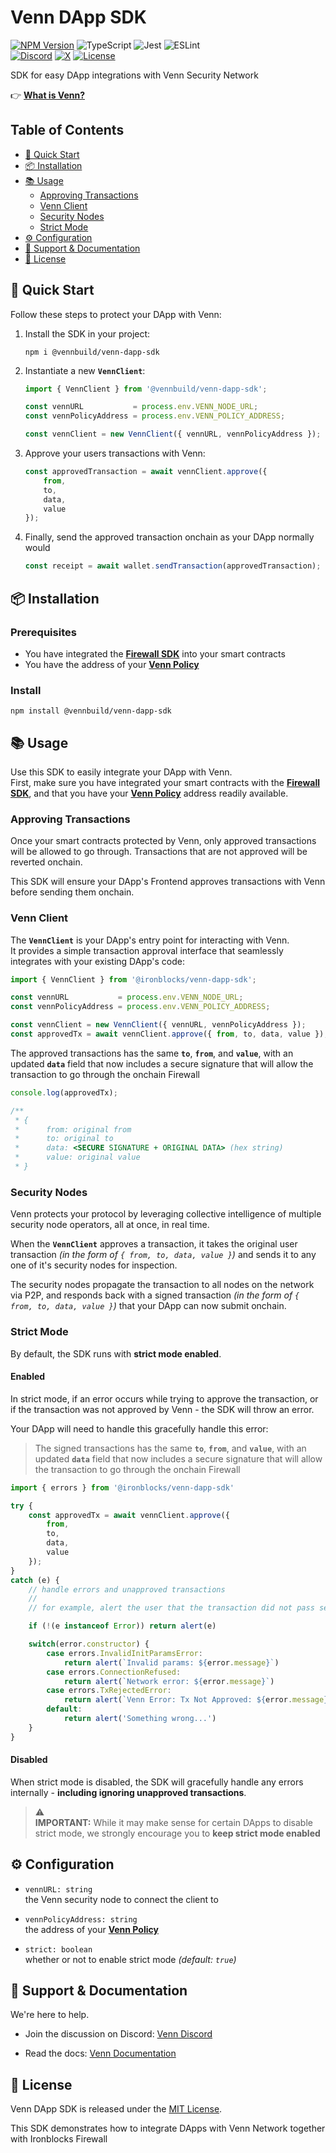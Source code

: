 <!-- omit from toc -->
# Venn DApp SDK

[![NPM Version](https://img.shields.io/npm/v/@vennbuild/cli?style=for-the-badge)](https://www.npmjs.com/~vennbuild)
![TypeScript](https://img.shields.io/badge/typescript-%23007ACC.svg?style=for-the-badge&logo=typescript&logoColor=white)
![Jest](https://img.shields.io/badge/-jest-%23C21325?style=for-the-badge&logo=jest&logoColor=white)
![ESLint](https://img.shields.io/badge/ESLint-4B3263?style=for-the-badge&logo=eslint&logoColor=white)  
[![Discord](https://img.shields.io/badge/Discrd-blue?logo=discord&logoColor=white&style=for-the-badge)](https://discord.com/channels/1065679814289268929)
[![X](https://img.shields.io/badge/@VennBuild-gray?style=for-the-badge&logo=x)](https://twitter.com/VennBuild)
[![License](https://img.shields.io/badge/License-MIT-green.svg?style=for-the-badge)](https://opensource.org/licenses/MIT)

SDK for easy DApp integrations with Venn Security Network

👉 [**What is Venn?**](https://docs.venn.build/)

<!-- omit from toc -->
## Table of Contents

- [🚀 Quick Start](#-quick-start)
- [📦 Installation](#-installation)
- [📚 Usage](#-usage)
  - [Approving Transactions](#approving-transactions)
  - [Venn Client](#venn-client)
  - [Security Nodes](#security-nodes)
  - [Strict Mode](#strict-mode)
- [⚙️ Configuration](#️-configuration)
- [💬 Support \& Documentation](#-support--documentation)
- [📜 License](#-license)

## 🚀 Quick Start

Follow these steps to protect your DApp with Venn:

1. Install the SDK in your project:

    ```shell
    npm i @vennbuild/venn-dapp-sdk
    ```

2. Instantiate a new **`VennClient`**:

    ```typescript
    import { VennClient } from '@vennbuild/venn-dapp-sdk';

    const vennURL           = process.env.VENN_NODE_URL;
    const vennPolicyAddress = process.env.VENN_POLICY_ADDRESS;

    const vennClient = new VennClient({ vennURL, vennPolicyAddress });
    ```

3. Approve your users transactions with Venn:

    ```typescript
    const approvedTransaction = await vennClient.approve({
        from,
        to,
        data,
        value
    });
    ```

4. Finally, send the approved transaction onchain as your DApp normally would

    ```typescript
    const receipt = await wallet.sendTransaction(approvedTransaction);
    ```

## 📦 Installation

<!-- omit from toc -->
### Prerequisites

- You have integrated the [**Firewall SDK**](https://www.npmjs.com/package/@vennbuild/cli#firewall-integration) into your smart contracts
- You have the address of your [**Venn Policy**](https://www.npmjs.com/package/@vennbuild/cli#venn-integration)

<!-- omit from toc -->
### Install

```shell
npm install @vennbuild/venn-dapp-sdk
```

## 📚 Usage

Use this SDK to easily integrate your DApp with Venn.  
First, make sure you have integrated your smart contracts with the  [**Firewall SDK**](https://www.npmjs.com/package/@vennbuild/cli#firewall-integration), and that you have your [**Venn Policy**](https://www.npmjs.com/package/@vennbuild/cli#venn-integration) address readily available.

### Approving Transactions

Once your smart contracts protected by Venn, only approved transactions will be allowed to go through. Transactions that are not approved will be reverted onchain.

This SDK will ensure your DApp's Frontend approves transactions with Venn before sending them onchain.

### Venn Client

The **`VennClient`** is your DApp's entry point for interacting with Venn.  
It provides a simple transaction approval interface that seamlessly integrates with your existing DApp's code:

```typescript
import { VennClient } from '@ironblocks/venn-dapp-sdk';

const vennURL           = process.env.VENN_NODE_URL;
const vennPolicyAddress = process.env.VENN_POLICY_ADDRESS;

const vennClient = new VennClient({ vennURL, vennPolicyAddress });
const approvedTx = await vennClient.approve({ from, to, data, value });
```

The approved transactions has the same **`to`**, **`from`**, and **`value`**, with an updated **`data`** field that now includes a secure signature that will allow the transaction to go through the onchain Firewall

```typescript
console.log(approvedTx);

/**
 * {
 *      from: original from
 *      to: original to
 *      data: <SECURE SIGNATURE + ORIGINAL DATA> (hex string)
 *      value: original value
 * }
```

### Security Nodes

Venn protects your protocol by leveraging collective intelligence of multiple security node operators, all at once, in real time.

When the **`VennClient`** approves a transaction, it takes the original user transaction *(in the form of `{ from, to, data, value }`)* and sends it to any one of it's security nodes for inspection.

The security nodes propagate the transaction to all nodes on the network via P2P, and responds back with a signed transaction *(in the form of `{ from, to, data, value }`)* that your DApp can now submit onchain.

### Strict Mode

By default, the SDK runs with **strict mode enabled**.

<!-- omit from toc -->
#### Enabled

In strict mode, if an error occurs while trying to approve the transaction, or if the transaction was not approved by Venn - the SDK will throw an error.

Your DApp will need to handle this gracefully handle this error:
> The signed transactions has the same **`to`**, **`from`**, and **`value`**, with an updated **`data`** field that now includes a secure signature that will allow the transaction to go through the onchain Firewall

```typescript
import { errors } from '@ironblocks/venn-dapp-sdk'

try {
    const approvedTx = await vennClient.approve({
        from,
        to,
        data,
        value
    });
}
catch (e) {
    // handle errors and unapproved transactions
    //
    // for example, alert the user that the transaction did not pass security checks etc

    if (!(e instanceof Error)) return alert(e)

    switch(error.constructor) {
        case errors.InvalidInitParamsError:
            return alert(`Invalid params: ${error.message}`)
        case errors.ConnectionRefused:
            return alert(`Network error: ${error.message}`)
        case errors.TxRejectedError:
            return alert(`Venn Error: Tx Not Approved: ${error.message}`)
        default:
            return alert('Something wrong...')
    }
}
```

<!-- omit from toc -->
#### Disabled

When strict mode is disabled, the SDK will gracefully handle any errors internally - **including ignoring unapproved transactions**.

> ⚠️  
> **IMPORTANT:** While it may make sense for certain DApps to disable strict mode, we strongly encourage you to **keep strict mode enabled**

## ⚙️ Configuration

- `vennURL: string`  
    the Venn security node to connect the client to

- `vennPolicyAddress: string`  
    the address of your  [**Venn Policy**](https://www.npmjs.com/package/@vennbuild/cli#venn-integration)

- `strict: boolean`  
    whether or not to enable strict mode *(default: `true`)*

## 💬 Support & Documentation

We're here to help.  

- Join the discussion on Discord: [Venn Discord](https://discord.gg/97cg6Qhg)

- Read the docs: [Venn Documentation](https://docs.venn.build)

## 📜 License

Venn DApp SDK is released under the [MIT License](LICENSE).

This SDK demonstrates how to integrate DApps with Venn Network together with Ironblocks Firewall
